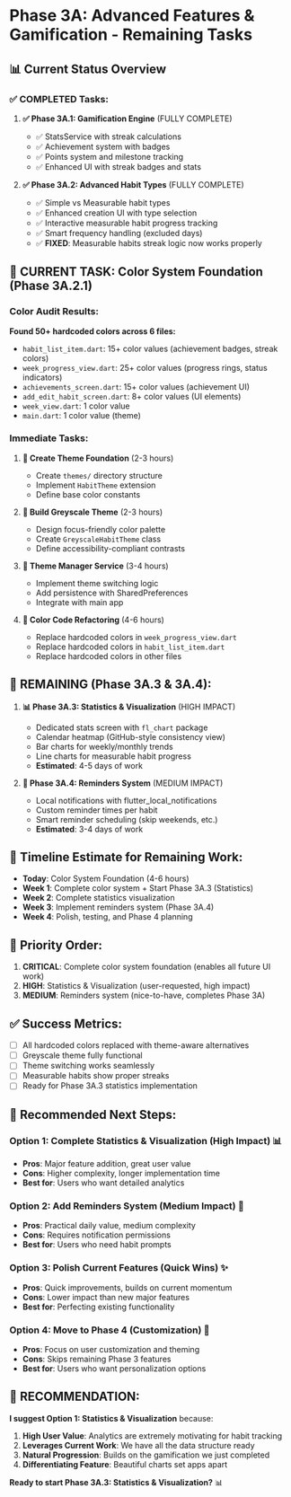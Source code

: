 # Phase 3A: Advanced Features & Gamification - Remaining Tasks

## 📊 Current Status Overview

### ✅ COMPLETED Tasks:
1. **✅ Phase 3A.1: Gamification Engine** (FULLY COMPLETE)
   - ✅ StatsService with streak calculations
   - ✅ Achievement system with badges
   - ✅ Points system and milestone tracking
   - ✅ Enhanced UI with streak badges and stats

2. **✅ Phase 3A.2: Advanced Habit Types** (FULLY COMPLETE)
   - ✅ Simple vs Measurable habit types
   - ✅ Enhanced creation UI with type selection
   - ✅ Interactive measurable habit progress tracking
   - ✅ Smart frequency handling (excluded days)
   - ✅ **FIXED**: Measurable habits streak logic now works properly

## 🔄 CURRENT TASK: Color System Foundation (Phase 3A.2.1)

### Color Audit Results:
**Found 50+ hardcoded colors across 6 files:**
- `habit_list_item.dart`: 15+ color values (achievement badges, streak colors)
- `week_progress_view.dart`: 25+ color values (progress rings, status indicators)
- `achievements_screen.dart`: 15+ color values (achievement UI)
- `add_edit_habit_screen.dart`: 8+ color values (UI elements)
- `week_view.dart`: 1 color value
- `main.dart`: 1 color value (theme)

### Immediate Tasks:
1. **🔄 Create Theme Foundation** (2-3 hours)
   - Create `themes/` directory structure
   - Implement `HabitTheme` extension
   - Define base color constants

2. **🔄 Build Greyscale Theme** (2-3 hours)
   - Design focus-friendly color palette
   - Create `GreyscaleHabitTheme` class
   - Define accessibility-compliant contrasts

3. **🔄 Theme Manager Service** (3-4 hours)
   - Implement theme switching logic
   - Add persistence with SharedPreferences
   - Integrate with main app

4. **🔄 Color Code Refactoring** (4-6 hours)
   - Replace hardcoded colors in `week_progress_view.dart`
   - Replace hardcoded colors in `habit_list_item.dart`
   - Replace hardcoded colors in other files

## 🔄 **REMAINING** (Phase 3A.3 & 3A.4):

1. **📊 Phase 3A.3: Statistics & Visualization** (HIGH IMPACT)
   - Dedicated stats screen with `fl_chart` package
   - Calendar heatmap (GitHub-style consistency view)
   - Bar charts for weekly/monthly trends
   - Line charts for measurable habit progress
   - **Estimated**: 4-5 days of work

2. **🔔 Phase 3A.4: Reminders System** (MEDIUM IMPACT)
   - Local notifications with flutter_local_notifications
   - Custom reminder times per habit
   - Smart reminder scheduling (skip weekends, etc.)
   - **Estimated**: 3-4 days of work

## 📅 **Timeline Estimate for Remaining Work:**

- **Today**: Color System Foundation (4-6 hours)
- **Week 1**: Complete color system + Start Phase 3A.3 (Statistics)
- **Week 2**: Complete statistics visualization
- **Week 3**: Implement reminders system (Phase 3A.4)
- **Week 4**: Polish, testing, and Phase 4 planning

## 🎯 **Priority Order:**
1. **CRITICAL**: Complete color system foundation (enables all future UI work)
2. **HIGH**: Statistics & Visualization (user-requested, high impact)
3. **MEDIUM**: Reminders system (nice-to-have, completes Phase 3A)

## ✅ **Success Metrics:**
- [ ] All hardcoded colors replaced with theme-aware alternatives
- [ ] Greyscale theme fully functional
- [ ] Theme switching works seamlessly
- [ ] Measurable habits show proper streaks
- [ ] Ready for Phase 3A.3 statistics implementation

## 🎯 Recommended Next Steps:

### Option 1: Complete Statistics & Visualization (High Impact) 📊
- **Pros**: Major feature addition, great user value
- **Cons**: Higher complexity, longer implementation time
- **Best for**: Users who want detailed analytics

### Option 2: Add Reminders System (Medium Impact) 🔔
- **Pros**: Practical daily value, medium complexity
- **Cons**: Requires notification permissions
- **Best for**: Users who need habit prompts

### Option 3: Polish Current Features (Quick Wins) ✨
- **Pros**: Quick improvements, builds on current momentum
- **Cons**: Lower impact than new major features
- **Best for**: Perfecting existing functionality

### Option 4: Move to Phase 4 (Customization) 🎨
- **Pros**: Focus on user customization and theming
- **Cons**: Skips remaining Phase 3 features
- **Best for**: Users who want personalization options

## 🚀 RECOMMENDATION:

**I suggest Option 1: Statistics & Visualization** because:
1. **High User Value**: Analytics are extremely motivating for habit tracking
2. **Leverages Current Work**: We have all the data structure ready
3. **Natural Progression**: Builds on the gamification we just completed
4. **Differentiating Feature**: Beautiful charts set apps apart

**Ready to start Phase 3A.3: Statistics & Visualization?** 📊 